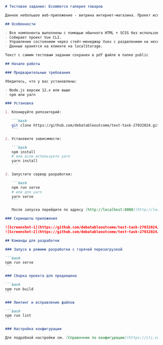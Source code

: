 ````markdown
# Тестовое задание: Ecommerce галерея товаров

Данное небольшое веб-приложение - витрина интернет-магазина. Проект исполнен на стеке Vue 3 Options SCSS Axios. Функционал: демонстрирует товары, предоставляя пользователю возможность сортировать выдачу по цене - по возрастанию и убыванию, а также позволяет фильтровать товары по материалу. Также в функционал входит добавление/удаление товаров из корзины и из избранных товаров. Карточка показывает, есть ли скидка на товар, если есть, показывает старую и новую цены.

## Особенности

- Все компоненты выполнены с помощью обычного HTML + SCSS без использования UI библиотек.
- Собирает проект Vue CLI.
- Управление состоянием через стейт-менеджер Vuex с разделением на несколько модулей - инкапсуляция функциональности.
- Данные хранятся на клиенте на localStorage.

Текст с самим тестовым задании сохранен в pdf файле в папке public

## Начало работы

### Предварительные требования

Убедитесь, что у вас установлены:

- Node.js версии 12.x или выше
- npm или yarn

### Установка

1. Клонируйте репозиторий:

   ```bash
   git clone https://github.com/debatableoutcome/test-task-27032024.git
   ```

2. Установите зависимости:

   ```bash
   npm install
   # или если используете yarn
   yarn install
   ```

3. Запустите сервер разработки:

   ```bash
   npm run serve
   # или для yarn
   yarn serve
   ```

   После запуска перейдите по адресу [http://localhost:8080](http://localhost:8080), чтобы увидеть приложение в действии.

### Скриншоты приложения

![Screenshot-1](https://github.com/debatableoutcome/test-task-27032024/blob/master/public/img/Screenshot-1.png)
![Screenshot-2](https://github.com/debatableoutcome/test-task-27032024/blob/master/public/img/Screenshot-2.png)

## Команды для разработки

### Запуск в режиме разработки с горячей перезагрузкой

```bash
npm run serve
```

### Сборка проекта для продакшена

```bash
npm run build
```

### Линтинг и исправление файлов

```bash
npm run lint
```

### Настройка конфигурации

Для подробной настройки см. [Справочник по конфигурации](https://cli.vuejs.org/config/).
````
